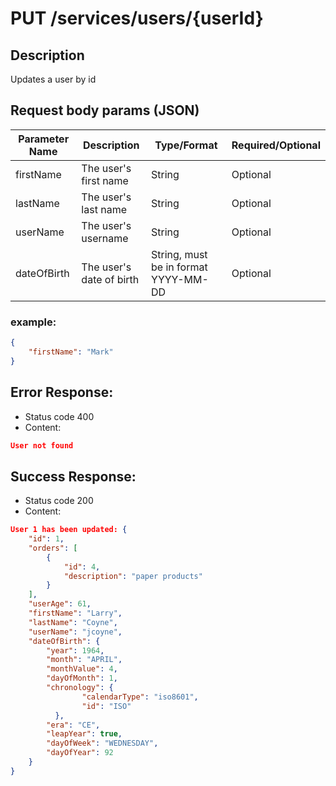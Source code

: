 # PUT /services/users/{userId}

## Description
Updates a user by id

## Request body params (JSON)

| Parameter Name | Description              | Type/Format                           | Required/Optional |
|----------------|--------------------------|---------------------------------------|-------------------|
| firstName      | The user's first name    | String                                | Optional          |
| lastName       | The user's last name     | String                                | Optional          |
| userName       | The user's username     | String                                | Optional          |
| dateOfBirth    | The user's date of birth | String, must be in format YYYY-MM-DD | Optional          |

### example:
```json
{
    "firstName": "Mark"
}
```
## Error Response:
* Status code 400
* Content:
```json
User not found
```

## Success Response:
* Status code 200
* Content:

```json
User 1 has been updated: {
    "id": 1,
    "orders": [
        {
            "id": 4,
            "description": "paper products"
        }
    ],
    "userAge": 61,
    "firstName": "Larry",
    "lastName": "Coyne",
    "userName": "jcoyne",
    "dateOfBirth": {
        "year": 1964,
        "month": "APRIL",
        "monthValue": 4,
        "dayOfMonth": 1,
        "chronology": {
                "calendarType": "iso8601",
                "id": "ISO"
          },
        "era": "CE",
        "leapYear": true,
        "dayOfWeek": "WEDNESDAY",
        "dayOfYear": 92
    }
}
```